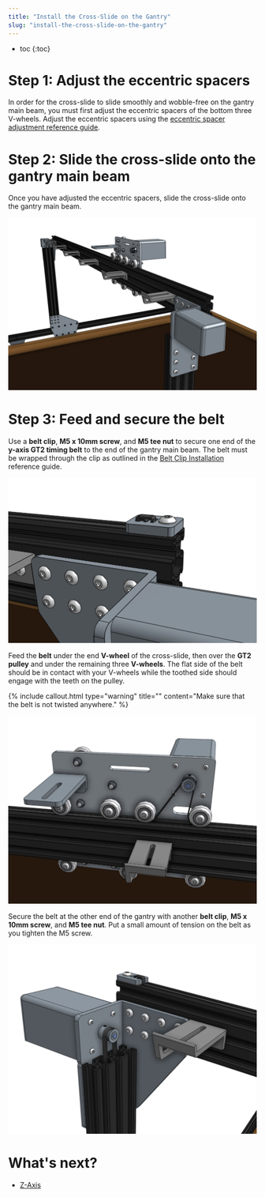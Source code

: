 ```yaml
---
title: "Install the Cross-Slide on the Gantry"
slug: "install-the-cross-slide-on-the-gantry"
---
```


* toc
{:toc}

# Step 1: Adjust the eccentric spacers
In order for the cross-slide to slide smoothly and wobble-free on the gantry main beam, you must first adjust the eccentric spacers of the bottom three V-wheels. Adjust the eccentric spacers using the [eccentric spacer adjustment reference guide](../../FarmBot-Genesis-V1.3/reference/eccentric-spacer-adjustment.md).

# Step 2: Slide the cross-slide onto the gantry main beam
Once you have adjusted the eccentric spacers, slide the cross-slide onto the gantry main beam.

![mount cs.JPG](_images/mount_cs.JPG)

# Step 3: Feed and secure the belt
Use a **belt clip**, **M5 x 10mm screw**, and **M5 tee nut** to secure one end of the **y-axis GT2 timing belt** to the end of the gantry main beam. The belt must be wrapped through the clip as outlined in the [Belt Clip Installation](../../FarmBot-Genesis-V1.3/reference/belt-clip-installation.md) reference guide.

![Screen Shot 2017-02-12 at 4.00.25 PM.png](_images/Screen_Shot_2017-02-12_at_4.00.25_PM.png)

Feed the **belt** under the end **V-wheel** of the cross-slide, then over the **GT2 pulley** and under the remaining three **V-wheels**. The flat side of the belt should be in contact with your V-wheels while the toothed side should engage with the teeth on the pulley.

{%
include callout.html
type="warning"
title=""
content="Make sure that the belt is not twisted anywhere."
%}



![ybelt.JPG](_images/ybelt.JPG)

Secure the belt at the other end of the gantry with another **belt clip**, **M5 x 10mm screw**, and **M5 tee nut**. Put a small amount of tension on the belt as you tighten the M5 screw.

![ybelt.JPG](_images/ybelt_02.JPG)


# What's next?

 * [Z-Axis](../../FarmBot-Genesis-V1.3/z-axis.md)
